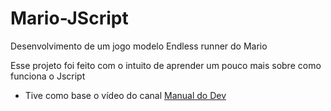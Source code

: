 # Mario-JScript
Desenvolvimento de um jogo modelo Endless runner do Mario

Esse projeto foi feito com o intuito de aprender um pouco mais sobre como funciona o Jscript

* Tive como base o vídeo do canal [Manual do Dev](https://youtu.be/r9buAwVBDhA)
